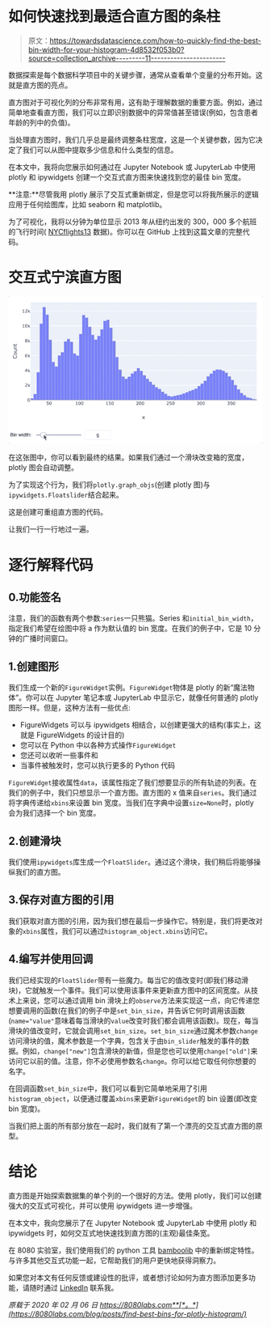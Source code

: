 # 如何快速找到最适合直方图的条柱

> 原文：<https://towardsdatascience.com/how-to-quickly-find-the-best-bin-width-for-your-histogram-4d8532f053b0?source=collection_archive---------11----------------------->

数据探索是每个数据科学项目中的关键步骤，通常从查看单个变量的分布开始。这就是直方图的亮点。

直方图对于可视化列的分布非常有用，这有助于理解数据的重要方面。例如，通过简单地查看直方图，我们可以立即识别数据中的异常值甚至错误(例如，包含患者年龄的列中的负值)。

当处理直方图时，我们几乎总是最终调整条柱宽度，这是一个关键参数，因为它决定了我们可以从图中提取多少信息和什么类型的信息。

在本文中，我将向您展示如何通过在 Jupyter Notebook 或 JupyterLab 中使用 plotly 和 ipywidgets 创建一个交互式直方图来快速找到您的最佳 bin 宽度。

**注意:**尽管我用 plotly 展示了交互式重新绑定，但是您可以将我所展示的逻辑应用于任何绘图库，比如 seaborn 和 matplotlib。

为了可视化，我将以分钟为单位显示 2013 年从纽约出发的 300，000 多个航班的飞行时间( [NYCflights13](https://cran.r-project.org/web/packages/nycflights13/nycflights13.pdf) 数据)。你可以在 GitHub 上找到这篇文章的完整代码。

# 交互式宁滨直方图

![](img/ed50c5ad63bc83e78499548ca19e3188.png)

在这张图中，你可以看到最终的结果。如果我们通过一个滑块改变箱的宽度，plotly 图会自动调整。

为了实现这个行为，我们将`plotly.graph_objs`(创建 plotly 图)与`ipywidgets.Floatslider`结合起来。

这是创建可重组直方图的代码。

让我们一行一行地过一遍。

# 逐行解释代码

## 0.功能签名

注意，我们的函数有两个参数:`series`一只熊猫。Series 和`initial_bin_width`，指定我们希望在绘图中将 a 作为默认值的 bin 宽度。在我们的例子中，它是 10 分钟的广播时间窗口。

## 1.创建图形

我们生成一个新的`FigureWidget`实例。`FigureWidget`物体是 plotly 的新“魔法物体”。你可以在 Jupyter 笔记本或 JupyterLab 中显示它，就像任何普通的 plotly 图形一样。但是，这种方法有一些优点:

*   FigureWidgets 可以与 ipywidgets 相结合，以创建更强大的结构(事实上，这就是 FigureWidgets 的设计目的)
*   您可以在 Python 中以各种方式操作`FigureWidget`
*   您还可以收听一些事件和
*   当事件被触发时，您可以执行更多的 Python 代码

`FigureWidget`接收属性`data`，该属性指定了我们想要显示的所有轨迹的列表。在我们的例子中，我们只想显示一个直方图。直方图的 x 值来自`series`。我们通过将字典传递给`xbins`来设置 bin 宽度。当我们在字典中设置`size=None`时，plotly 会为我们选择一个 bin 宽度。

## 2.创建滑块

我们使用`ipywidgets`库生成一个`FloatSlider`。通过这个滑块，我们稍后将能够操纵我们的直方图。

## 3.保存对直方图的引用

我们获取对直方图的引用，因为我们想在最后一步操作它。特别是，我们将更改对象的`xbins`属性，我们可以通过`histogram_object.xbins`访问它。

## 4.编写并使用回调

我们已经实现的`FloatSlider`带有一些魔力。每当它的值改变时(即我们移动滑块)，它就触发一个事件。我们可以使用该事件来更新直方图中的区间宽度。从技术上来说，您可以通过调用 bin 滑块上的`observe`方法来实现这一点，向它传递您想要调用的函数(在我们的例子中是`set_bin_size`，并告诉它何时调用该函数(`name="value"`意味着每当滑块的`value`改变时我们都会调用该函数)。现在，每当滑块的值改变时，它就会调用`set_bin_size`。`set_bin_size`通过魔术参数`change`访问滑块的值，魔术参数是一个字典，包含关于由`bin_slider`触发的事件的数据。例如，`change["new"]`包含滑块的新值，但是您也可以使用`change["old"]`来访问它以前的值。注意，你不必使用参数名`change`。你可以给它取任何你想要的名字。

在回调函数`set_bin_size`中，我们可以看到它简单地采用了引用`histogram_object`，以便通过覆盖`xbins`来更新`FigureWidget`的 bin 设置(即改变 bin 宽度)。

当我们把上面的所有部分放在一起时，我们就有了第一个漂亮的交互式直方图的原型。

# 结论

直方图是开始探索数据集的单个列的一个很好的方法。使用 plotly，我们可以创建强大的交互式可视化，并可以使用 ipywidgets 进一步增强。

在本文中，我向您展示了在 Jupyter Notebook 或 JupyterLab 中使用 plotly 和 ipywidgets 时，如何交互式地快速找到直方图的(主观)最佳条宽。

在 8080 实验室，我们使用我们的 python 工具 [bamboolib](http://bamboolib.8080labs.com) 中的重新绑定特性。与许多其他交互式功能一起，它帮助我们的用户更快地获得洞察力。

如果您对本文有任何反馈或建设性的批评，或者想讨论如何为直方图添加更多功能，请随时通过 [LinkedIn](https://www.linkedin.com/in/tobias-krabel-830532114/) 联系我。

*原载于 2020 年 02 月 06 日 https://8080labs.com**[*。*](https://8080labs.com/blog/posts/find-best-bins-for-plotly-histogram/)*